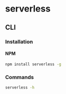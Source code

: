 # serverless

<!--
https://app.pluralsight.com/paths/skills/building-serverless-applications-on-aws

https://www.linkedin.com/learning/search?entityType=COURSE&keywords=serverless

https://app.pluralsight.com/library/courses/serverless-big-picture/table-of-contents
https://app.pluralsight.com/library/courses/aws-nodejs-serverless-framework-using/table-of-contents
https://app.pluralsight.com/library/courses/serverless-architecture-executive-briefing/table-of-contents
https://app.pluralsight.com/library/courses/aws-developer-introduction-aws-lambda/table-of-contents
https://app.pluralsight.com/library/courses/failover-conference-session-05/table-of-contents
https://app.pluralsight.com/library/courses/failover-conference-session-10/table-of-contents
https://app.pluralsight.com/library/courses/aws-developer-serverless-architecture-monitoring/table-of-contents
https://app.pluralsight.com/library/courses/supporting-production-serverless-applications-aws/table-of-contents

https://www.youtube.com/watch?v=Fx3ZGy-mbV4
https://www.marksei.com/serverless/
-->

## CLI

### Installation

#### NPM

```sh
npm install serverless -g
```

### Commands

```sh
serverless -h
```
